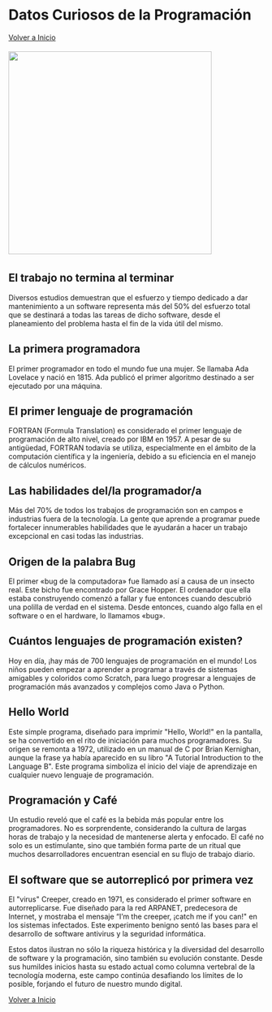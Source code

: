 # Datos Curiosos de la Programación

[Volver a Inicio](../README.md)

<img src="https://www.adslzone.net/app/uploads-adslzone.net/2021/05/bug-1.jpg" style="width: 400px; margin: 5px 0 5px 0">

## El trabajo no termina al terminar

Diversos estudios demuestran que el esfuerzo y tiempo dedicado a dar mantenimiento a un software representa más del 50% del esfuerzo total que se destinará a todas las tareas de dicho software, desde el planeamiento del problema hasta el fin de la vida útil del mismo.

## La primera programadora

El primer programador en todo el mundo fue una mujer. Se llamaba Ada Lovelace y nació en 1815. Ada publicó el primer algoritmo destinado a ser ejecutado por una máquina.

## El primer lenguaje de programación

FORTRAN (Formula Translation) es considerado el primer lenguaje de programación de alto nivel, creado por IBM en 1957. A pesar de su antigüedad, FORTRAN todavía se utiliza, especialmente en el ámbito de la computación científica y la ingeniería, debido a su eficiencia en el manejo de cálculos numéricos.

## Las habilidades del/la programador/a

Más del 70% de todos los trabajos de programación son en campos e industrias fuera de la tecnología. La gente que aprende a programar puede fortalecer innumerables habilidades que le ayudarán a hacer un trabajo excepcional en casi todas las industrias.

## Origen de la palabra Bug

El primer «bug de la computadora» fue llamado así a causa de un insecto real. Este bicho fue encontrado por Grace Hopper. El ordenador que ella estaba construyendo comenzó a fallar y fue entonces cuando descubrió una polilla de verdad en el sistema. Desde entonces, cuando algo falla en el software o en el hardware, lo llamamos «bug».

## Cuántos lenguajes de programación existen?

Hoy en día, ¡hay más de 700 lenguajes de programación en el mundo! Los niños pueden empezar a aprender a programar a través de sistemas amigables y coloridos como Scratch, para luego progresar a lenguajes de programación más avanzados y complejos como Java o Python.

## Hello World

Este simple programa, diseñado para imprimir "Hello, World!" en la pantalla, se ha convertido en el rito de iniciación para muchos programadores. Su origen se remonta a 1972, utilizado en un manual de C por Brian Kernighan, aunque la frase ya había aparecido en su libro "A Tutorial Introduction to the Language B". Este programa simboliza el inicio del viaje de aprendizaje en cualquier nuevo lenguaje de programación.

## Programación y Café

Un estudio reveló que el café es la bebida más popular entre los programadores. No es sorprendente, considerando la cultura de largas horas de trabajo y la necesidad de mantenerse alerta y enfocado. El café no solo es un estimulante, sino que también forma parte de un ritual que muchos desarrolladores encuentran esencial en su flujo de trabajo diario.

## El software que se autorreplicó por primera vez

El "virus" Creeper, creado en 1971, es considerado el primer software en autorreplicarse. Fue diseñado para la red ARPANET, predecesora de Internet, y mostraba el mensaje “I’m the creeper, ¡catch me if you can!" en los sistemas infectados. Este experimento benigno sentó las bases para el desarrollo de software antivirus y la seguridad informática.

Estos datos ilustran no sólo la riqueza histórica y la diversidad del desarrollo de software y la programación, sino también su evolución constante. Desde sus humildes inicios hasta su estado actual como columna vertebral de la tecnología moderna, este campo continúa desafiando los límites de lo posible, forjando el futuro de nuestro mundo digital.

[Volver a Inicio](../README.md)